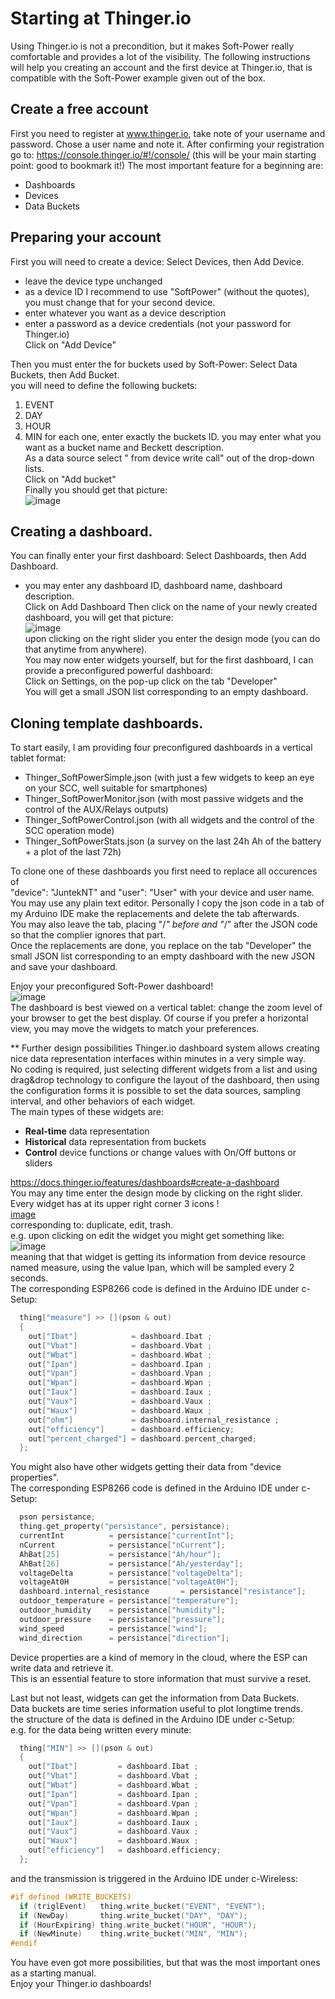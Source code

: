 # Starting at Thinger.io

Using Thinger.io is not a precondition, but it makes Soft-Power really comfortable and provides a lot of the visibility. 
The following instructions will help you creating an account and the first device at Thinger.io, that is compatible with the Soft-Power example given out of the box.  

## Create a free account
First you need to register at www.thinger.io, take note of your username and password.
Chose a user name and note it.
After confirming your registration go to:
https://console.thinger.io/#!/console/ (this will be your main starting point: good to bookmark it!)
The most important feature for a beginning are:
- Dashboards
- Devices
- Data Buckets

## Preparing your account
First you will need to create a device: Select Devices, then Add Device.  
- leave the device type unchanged  
- as a device ID I recommend to use "SoftPower" (without the quotes), you must change that for your second device.  
- enter whatever you want as a device description  
- enter a password as a device credentials (not your password for Thinger.io)  
Click on "Add Device"

Then you must enter the for buckets used by Soft-Power: Select Data Buckets, then Add Bucket.  
you will need to define the following buckets:  
1. EVENT
2. DAY
3. HOUR
4. MIN
for each one, enter exactly the buckets ID. you may enter what you want as a bucket name and Beckett description.  
As a data source select " from device write call" out of the drop-down lists.  
Click on "Add bucket"  
Finally you should get that picture:  
![image](https://user-images.githubusercontent.com/14197155/106426214-80c80a00-6465-11eb-9a7a-1ead53ddb8f5.png)  

## Creating a dashboard.
You can finally enter your first dashboard: Select Dashboards, then  Add Dashboard.  
- you may enter any dashboard ID, dashboard name, dashboard description.  
Click on Add Dashboard
Then click on the name of your newly created dashboard, you will get that picture:  
![image](https://user-images.githubusercontent.com/14197155/106428750-c090f080-6469-11eb-9144-6d397d9651bf.png)  
upon clicking on the right slider you enter the design mode (you can do that anytime from anywhere).  
You may now enter widgets yourself, but for the first dashboard, I can provide a preconfigured powerful dashboard:  
Click on Settings, on the pop-up click on the tab "Developer"  
You will get a small JSON list corresponding to an empty dashboard. 

## Cloning template dashboards.
To start easily, I am providing four preconfigured dashboards in a vertical tablet format:
- Thinger_SoftPowerSimple.json (with just a few widgets to keep an eye on your SCC, well suitable for smartphones)
- Thinger_SoftPowerMonitor.json (with most passive widgets and the control of the AUX/Relays outputs) 
- Thinger_SoftPowerControl.json (with all widgets and the control of the SCC operation mode)
- Thinger_SoftPowerStats.json (a survey on the last 24h Ah of the battery + a plot of the last 72h)  

To clone one of these dashboards you first need to replace all occurences of  
              "device": "JuntekNT" 
and
              "user": "User"
with your device and user name.
You may use any plain text editor. 
Personally I copy the json code in a tab of my Arduino IDE make the replacements and delete the tab afterwards.  
You may also leave the tab, placing "/*" before and "*/" after the JSON code so that the complier ignores that part.  
Once the replacements are done, you replace on the tab "Developer" the small JSON list corresponding to an empty dashboard with the new JSON and save your dashboard. 

Enjoy your preconfigured Soft-Power dashboard!  
![image](https://user-images.githubusercontent.com/14197155/111214263-09dc7000-85d2-11eb-9934-2d00401c982c.png)   
The dashboard is best viewed on a vertical tablet: change the zoom level of your browser to get the best display.
Of course if you prefer a horizontal view, you may move the widgets to match your preferences.

** Further design possibilities
Thinger.io dashboard system allows creating nice data representation interfaces within minutes in a very simple way.  
No coding is required, just selecting different widgets from a list and using drag&drop technology to configure the layout of the dashboard, then using the configuration forms it is possible to set the data sources, sampling interval, and other behaviors of each widget.  
The main types of these widgets are: 

* **Real-time** data representation
* **Historical** data representation from buckets 
* **Control** device functions or change values with On/Off buttons or sliders  

https://docs.thinger.io/features/dashboards#create-a-dashboard  
You may any time enter the design mode by clicking on the right slider.  
Every widget has at its upper right corner 3 icons !  
[image](https://user-images.githubusercontent.com/14197155/106430653-67768c00-646c-11eb-8eee-5a0c796d9060.png)  
corresponding to: duplicate, edit, trash.  
e.g. upon clicking on edit the widget you might get something like:  
![image](https://user-images.githubusercontent.com/14197155/106430945-dbb12f80-646c-11eb-9a95-b2874cdfbfeb.png)  
meaning that that widget is getting its information from device resource named measure, using the value Ipan, which will be sampled every 2 seconds.  
The corresponding ESP8266 code is defined in the Arduino IDE under c-Setup:  
```C++
  thing["measure"] >> [](pson & out)
  {
    out["Ibat"]            = dashboard.Ibat ;
    out["Vbat"]            = dashboard.Vbat ;
    out["Wbat"]            = dashboard.Wbat ;
    out["Ipan"]            = dashboard.Ipan ;
    out["Vpan"]            = dashboard.Vpan ;
    out["Wpan"]            = dashboard.Wpan ;
    out["Iaux"]            = dashboard.Iaux ;
    out["Vaux"]            = dashboard.Vaux ;
    out["Waux"]            = dashboard.Waux ;
    out["ohm"]             = dashboard.internal_resistance ;
    out["efficiency"]      = dashboard.efficiency;
    out["percent_charged"] = dashboard.percent_charged;
  };
``` 
You might also have other widgets getting their data from "device properties".  
The corresponding ESP8266 code is defined in the Arduino IDE under c-Setup:  
```C++
  pson persistance;
  thing.get_property("persistance", persistance);
  currentInt          = persistance["currentInt"];
  nCurrent            = persistance["nCurrent"];
  AhBat[25]           = persistance["Ah/hour"];
  AhBat[26]           = persistance["Ah/yesterday"];
  voltageDelta        = persistance["voltageDelta"];
  voltageAt0H         = persistance["voltageAt0H"];
  dashboard.internal_resistance       = persistance["resistance"];
  outdoor_temperature = persistance["temperature"];
  outdoor_humidity    = persistance["humidity"];
  outdoor_pressure    = persistance["pressure"];
  wind_speed          = persistance["wind"];
  wind_direction      = persistance["direction"];
```
Device properties are a kind of memory in the cloud, where the ESP can write data and retrieve it.  
This is an essential feature to store information that must survive a reset.  

Last but not least, widgets can get the information from Data Buckets.  
Data buckets are time series information useful to plot longtime trends.  
the structure of the data is defined in the Arduino IDE under c-Setup:  
e.g. for the data being written every minute:  
```C++
  thing["MIN"] >> [](pson & out)
  {
    out["Ibat"]         = dashboard.Ibat ;
    out["Vbat"]         = dashboard.Vbat ;
    out["Wbat"]         = dashboard.Wbat ;
    out["Ipan"]         = dashboard.Ipan ;
    out["Vpan"]         = dashboard.Vpan ;
    out["Wpan"]         = dashboard.Wpan ;
    out["Iaux"]         = dashboard.Iaux ;
    out["Vaux"]         = dashboard.Vaux ;
    out["Waux"]         = dashboard.Waux ;
    out["efficiency"]   = dashboard.efficiency;
  };
```
and the transmission is triggered in the Arduino IDE under c-Wireless:  
```C++
#if defined (WRITE_BUCKETS)
  if (triglEvent)   thing.write_bucket("EVENT", "EVENT");
  if (NewDay)       thing.write_bucket("DAY", "DAY");
  if (HourExpiring) thing.write_bucket("HOUR", "HOUR");
  if (NewMinute)    thing.write_bucket("MIN", "MIN");
#endif
```
You have even got more possibilities, but that was the most important ones as a starting manual.  
Enjoy your Thinger.io dashboards!  
